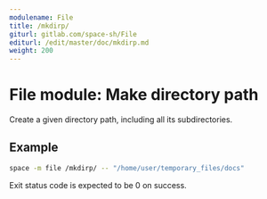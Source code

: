 ```yaml
---
modulename: File
title: /mkdirp/
giturl: gitlab.com/space-sh/File
editurl: /edit/master/doc/mkdirp.md
weight: 200
---
```

# File module: Make directory path

Create a given directory path, including all its subdirectories.

## Example

```sh
space -m file /mkdirp/ -- "/home/user/temporary_files/docs"
```

Exit status code is expected to be 0 on success.
